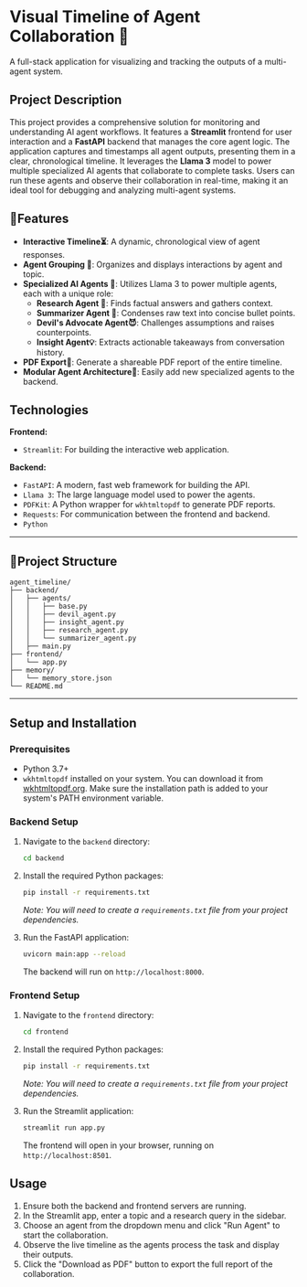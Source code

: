# Visual Timeline of Agent Collaboration 🤖

A full-stack application for visualizing and tracking the outputs of a multi-agent system.

## Project Description

This project provides a comprehensive solution for monitoring and understanding AI agent workflows. It features a **Streamlit** frontend for user interaction and a **FastAPI** backend that manages the core agent logic. The application captures and timestamps all agent outputs, presenting them in a clear, chronological timeline. It leverages the **Llama 3** model to power multiple specialized AI agents that collaborate to complete tasks. Users can run these agents and observe their collaboration in real-time, making it an ideal tool for debugging and analyzing multi-agent systems.

## 🚀Features

* **Interactive Timeline⏳**: A dynamic, chronological view of agent responses.
* **Agent Grouping 🤝**: Organizes and displays interactions by agent and topic.
* **Specialized AI Agents 🧠**: Utilizes Llama 3 to power multiple agents, each with a unique role:
    * **Research Agent 🔬**: Finds factual answers and gathers context.
    * **Summarizer Agent 📝**: Condenses raw text into concise bullet points.
    * **Devil's Advocate Agent😈**: Challenges assumptions and raises counterpoints.
    * **Insight Agent💡**: Extracts actionable takeaways from conversation history.
* **PDF Export📄**: Generate a shareable PDF report of the entire timeline.
* **Modular Agent Architecture🧱**: Easily add new specialized agents to the backend.

## Technologies

**Frontend:**
* `Streamlit`: For building the interactive web application.

**Backend:**
* `FastAPI`: A modern, fast web framework for building the API.
* `Llama 3`: The large language model used to power the agents.
* `PDFKit`: A Python wrapper for `wkhtmltopdf` to generate PDF reports.
* `Requests`: For communication between the frontend and backend.
* `Python`
---
## 📂Project Structure


```
agent_timeline/
├── backend/
│   ├── agents/
│   │   ├── base.py
│   │   ├── devil_agent.py
│   │   ├── insight_agent.py
│   │   ├── research_agent.py
│   │   └── summarizer_agent.py
│   ├── main.py
├── frontend/
│   └── app.py
├── memory/
│   └── memory_store.json
└── README.md
```

---
## Setup and Installation

### Prerequisites

* Python 3.7+
* `wkhtmltopdf` installed on your system. You can download it from [wkhtmltopdf.org](https://wkhtmltopdf.org/downloads.html). Make sure the installation path is added to your system's PATH environment variable.

### Backend Setup

1.  Navigate to the `backend` directory:
    ```bash
    cd backend
    ```

2.  Install the required Python packages:
    ```bash
    pip install -r requirements.txt
    ```
    *Note: You will need to create a `requirements.txt` file from your project dependencies.*

3.  Run the FastAPI application:
    ```bash
    uvicorn main:app --reload
    ```
    The backend will run on `http://localhost:8000`.

### Frontend Setup

1.  Navigate to the `frontend` directory:
    ```bash
    cd frontend
    ```

2.  Install the required Python packages:
    ```bash
    pip install -r requirements.txt
    ```
    *Note: You will need to create a `requirements.txt` file from your project dependencies.*

3.  Run the Streamlit application:
    ```bash
    streamlit run app.py
    ```
    The frontend will open in your browser, running on `http://localhost:8501`.

## Usage

1.  Ensure both the backend and frontend servers are running.
2.  In the Streamlit app, enter a topic and a research query in the sidebar.
3.  Choose an agent from the dropdown menu and click "Run Agent" to start the collaboration.
4.  Observe the live timeline as the agents process the task and display their outputs.
5.  Click the "Download as PDF" button to export the full report of the collaboration.
